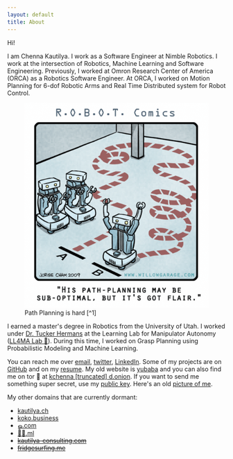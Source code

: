 ```yaml
---
layout: default
title: About
---
```


Hi!

I am Chenna Kautilya. I work as a Software Engineer at Nimble Robotics. I work
at the intersection of Robotics, Machine Learning and Software Engineering.
Previously, I worked at Omron Research Center of America (ORCA) as a Robotics
Software Engineer. At ORCA, I worked on Motion Planning for 6-dof Robotic Arms and
Real Time Distributed system for Robot Control.

<figure>
  <picture>
    <source type="image/webp" srcset="/assets/images/path_planning_01.600h.webp">
    <source type="image/jpeg" srcset="/assets/images/path_planning_01.600h.jpg">
    <img src="/assets/images/path_planning_01.600h.png" alt="Path Planning is hard" class="center">
  </picture>
<figcaption markdown="1">Path Planning is hard [^1]
</figcaption>
</figure>

I earned a master's degree in Robotics from the University of Utah.
I worked under [Dr. Tucker Hermans](http://www.cs.utah.edu/~thermans/) at the
Learning Lab for Manipulator Autonomy ([LL4MA Lab 🦙](https://robot-learning.cs.utah.edu/)).
During this time, I worked on Grasp Planning using Probabilistic Modeling and
Machine Learning.

<!--
<figure>
  <picture>
    <source type="image/webp" srcset="/assets/images/approximate_knowledge.webp">
    <source type="image/jpeg" srcset="/assets/images/approximate_knowledge.jpg">
    <img src="/assets/images/approximate_knowledge.png" alt="I have approximate knowledge of many things" class="center">
  </picture>
</figure>
-->

You can reach me over [email](mailto:hi@chenna.me),
[twitter](https://twitter.com/{{site.twitter_username}}),
[LinkedIn](https://www.linkedin.com/in/{{site.linkedin_username}}). Some of my
projects are on [GitHub](https://github.com/{{site.github_username}}) and on
my [resume](https://resume.chenna.me/). My old
website is [yubaba](http://yubaba.herokuapp.com) and you can also find me on
tor 🧅 at [kchenna [truncated] d.onion](http://kchennaidgy3hvkhzesbde5jgob6434fucyntd34fhiadjfvjfcjzbid.onion/).
If you want to send me something super secret, use my [public key](https://keybase.io/hashb/pgp_keys.asc).
Here's an old [picture of me](/headshot).

My other domains that are currently dormant:

- [kautilya.ch](https://kautilya.ch/)
- [koko.business](http://koko.business/)
- [ௐ.com](https://ௐ.com/)
- [🤖🦾.ml](https://xn--yp9hqk.ml/)
- [~~kautilya-consulting.com~~](https://kautilya-consulting.com)
- [~~fridgesurfing.me~~](https://fridgesurfing.me)

<!--
English  |:|&nbsp;  Kautilya
Telugu  |:|&nbsp;  కౌటిల్య
Kannada  |:|&nbsp;  ಕೌಟಿಲ್ಯ
Tamil  |:|&nbsp;  கௌடில்ய
Hindi  |:|&nbsp;  कौटिल्य
Japanese  |:|&nbsp;  コウティリア
Persian  |:|&nbsp; کوتلیا
-->

[^1]: This picture was taken from [Jorge Cham](http://phdcomics.com/)'s work for [Willow Garage](http://www.willowgarage.com/blog/2009/09/04/robot-comics-path-planning) as part of the R.O.B.O.T. Comics series.

